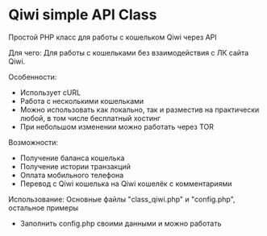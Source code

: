 # Qiwi simple API Class
Простой PHP класс для работы с кошельком Qiwi через API

Для чего:
Для работы с кошельками без взаимодействия с ЛК сайта Qiwi. 

Особенности:
- Использует cURL
- Работа с несколькими кошельками
- Можно использовать как локально, так и разместив на практически любой, в том числе бесплатный хостинг
- При небольшом изменении можно работать через TOR

Возможности:
- Получение баланса кошелька
- Получение истории транзакций
- Оплата мобильного телефона
- Перевод с Qiwi кошелька на Qiwi кошелёк с комментариями

Использование:
Основные файлы "class_qiwi.php" и "config.php", остальное примеры
- Заполнить config.php своими данными и можно работать


